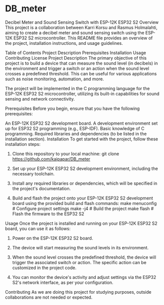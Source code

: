 # DB_meter
Decibel Meter and Sound Sensing Switch with ESP-12K ESP32 S2
Overview
This project is a collaboration between Karri Korsu and Rasmus Holmalahti, aiming to create a decibel meter and sound sensing switch using the ESP-12K ESP32 S2 microcontroller. 
This README file provides an overview of the project, installation instructions, and usage guidelines.

Table of Contents
Project Description
Prerequisites
Installation
Usage
Contributing
License
Project Description
The primary objective of this project is to build a device that can measure the sound level (in decibels) in the environment and trigger a switch or an action when the sound level crosses a predefined threshold.
This can be useful for various applications such as noise monitoring, automation, and more.

The project will be implemented in the C programming language for the ESP-12K ESP32 S2 microcontroller, utilizing its built-in capabilities for sound sensing and network connectivity.

Prerequisites
Before you begin, ensure that you have the following prerequisites:

An ESP-12K ESP32 S2 development board.
A development environment set up for ESP32 S2 programming (e.g., ESP-IDF).
Basic knowledge of C programming.
Required libraries and dependencies (to be listed in the installation section).
Installation
To get started with the project, follow these installation steps:

1. Clone this repository to your local machine:
git clone https://github.com/kaipapar/DB_meter

2. Set up your ESP-12K ESP32 S2 development environment, including the necessary toolchain.

3. Install any required libraries or dependencies, which will be specified in the project's documentation.

4. Build and flash the project onto your ESP-12K ESP32 S2 development board using the provided build and flash commands:
   make menuconfig     # Configure project settings
   make -j4            # Build the project
   make flash          # Flash the firmware to the ESP32 S2

Usage
Once the project is installed and running on your ESP-12K ESP32 S2 board, you can use it as follows:

1. Power on the ESP-12K ESP32 S2 board.

2. The device will start measuring the sound levels in its environment.

3. When the sound level crosses the predefined threshold, the device will trigger the associated switch or action. The specific action can be customized in the project code.

4. You can monitor the device's activity and adjust settings via the ESP32 S2's network interface, as per your configuration.

Contributing
As we are doing this project for studying purposes, outside collaborations are not needed or expected.
